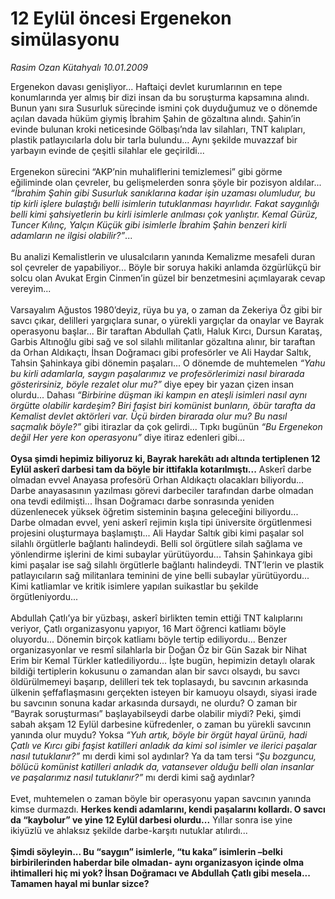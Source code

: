 # 12 Eylül öncesi Ergenekon simülasyonu

*Rasim Ozan Kütahyalı 10.01.2009*

<div class="taraf_structure_2col_1zq">
<div class="margen_n">



 <p>Ergenekon davası genişliyor... Haftaiçi devlet kurumlarının en tepe konumlarında yer almış bir dizi insan da bu soruşturma kapsamına alındı. Bunun yanı sıra Susurluk sürecinde ismini çok duyduğumuz ve o dönemde açılan davada hüküm giymiş İbrahim Şahin de gözaltına alındı. Şahin’in evinde bulunan kroki neticesinde Gölbaşı’nda lav silahları, TNT kalıpları, plastik patlayıcılarla dolu bir tarla bulundu... Aynı şekilde muvazzaf bir yarbayın evinde de çeşitli silahlar ele geçirildi... <br/><br/>Ergenekon sürecini “AKP’nin muhaliflerini temizlemesi” gibi görme eğiliminde olan çevreler, bu gelişmelerden sonra şöyle bir pozisyon aldılar... <i>“İbrahim Şahin gibi Susurluk sanıklarına kadar işin uzaması olumludur, bu tip kirli işlere bulaştığı belli isimlerin tutuklanması hayırlıdır. Fakat saygınlığı belli kimi şahsiyetlerin bu kirli isimlerle anılması çok yanlıştır. Kemal Gürüz, Tuncer Kılınç, Yalçın Küçük gibi isimlerle İbrahim Şahin benzeri kirli adamların ne ilgisi olabilir?”</i>... <br/><br/>Bu analizi Kemalistlerin ve ulusalcıların yanında Kemalizme mesafeli duran sol çevreler de yapabiliyor... Böyle bir soruya hakiki anlamda özgürlükçü bir solcu olan Avukat Ergin Cinmen’in güzel bir benzetmesini açımlayarak cevap vereyim... <br/><br/>Varsayalım Ağustos 1980’deyiz, rüya bu ya, o zaman da Zekeriya Öz gibi bir savcı çıkar, delilleri yargıçlara sunar, o yürekli yargıçlar da onaylar ve Bayrak operasyonu başlar... Bir taraftan Abdullah Çatlı, Haluk Kırcı, Dursun Karataş, Garbis Altınoğlu gibi sağ ve sol silahlı militanlar gözaltına alınır, bir taraftan da Orhan Aldıkaçtı, İhsan Doğramacı gibi profesörler ve Ali Haydar Saltık, Tahsin Şahinkaya gibi dönemin paşaları... O dönemde de muhtemelen <i>“Yahu bu kirli adamlarla, saygın paşalarımız ve profesörlerimizi nasıl birarada gösterirsiniz, böyle rezalet olur mu?”</i> diye epey bir yazan çizen insan olurdu... Dahası <i>“Birbirine düşman iki kampın en ateşli isimleri nasıl aynı örgütte olabilir kardeşim? Biri faşist biri komünist bunların, öbür tarafta da Kemalist devlet aktörleri var. Üçü birden birarada olur mu? Bu nasıl saçmalık böyle?”</i> gibi itirazlar da çok gelirdi... Tıpkı bugünün <i>“Bu Ergenekon değil Her yere kon operasyonu”</i> diye itiraz edenleri gibi...<b> <br/><br/>Oysa şimdi hepimiz biliyoruz ki, Bayrak harekâtı adı altında tertiplenen 12 Eylül askerî darbesi tam da böyle bir ittifakla kotarılmıştı...</b> Askerî darbe olmadan evvel Anayasa profesörü Orhan Aldıkaçtı olacakları biliyordu... Darbe anayasasının yazılması görevi darbeciler tarafından darbe olmadan ona tevdi edilmişti... İhsan Doğramacı darbe sonrasında yeniden düzenlenecek yüksek öğretim sisteminin başına geleceğini biliyordu... Darbe olmadan evvel, yeni askerî rejimin kışla tipi üniversite örgütlenmesi projesini oluşturmaya başlamıştı... Ali Haydar Saltık gibi kimi paşalar sol silahlı örgütlerle bağlantı halindeydi. Belli sol örgütlere silah sağlama ve yönlendirme işlerini de kimi subaylar yürütüyordu... Tahsin Şahinkaya gibi kimi paşalar ise sağ silahlı örgütlerle bağlantı halindeydi. TNT’lerin ve plastik patlayıcıların sağ militanlara teminini de yine belli subaylar yürütüyordu... Kimi katliamlar ve kritik isimlere yapılan suikastlar bu şekilde örgütleniyordu... <br/><br/>Abdullah Çatlı’ya bir yüzbaşı, askerî birlikten temin ettiği TNT kalıplarını veriyor, Çatlı organizasyonu yapıyor, 16 Mart öğrenci katliamı böyle oluyordu... Dönemin birçok katliamı böyle tertip ediliyordu... Benzer organizasyonlar ve resmî silahlarla bir Doğan Öz bir Gün Sazak bir Nihat Erim bir Kemal Türkler katlediliyordu... İşte bugün, hepimizin detaylı olarak bildiği tertiplerin kokusunu o zamandan alan bir savcı olsaydı, bu savcı öldürülmemeyi başarıp, delilleri tek tek toplasaydı, bu savcının arkasında ülkenin şeffaflaşmasını gerçekten isteyen bir kamuoyu olsaydı, siyasi irade bu savcının sonuna kadar arkasında dursaydı, ne olurdu? O zaman bir “Bayrak soruşturması” başlayabilseydi darbe olabilir miydi? Peki, şimdi sabah akşam 12 Eylül darbesine küfredenler, o zaman bu yürekli savcının yanında olur muydu? Yoksa <i>“Yuh artık, böyle bir örgüt hayal ürünü, hadi Çatlı ve Kırcı gibi faşist katilleri anladık da kimi sol isimler ve ilerici paşalar nasıl tutuklanır?”</i> mı derdi kimi sol aydınlar? Ya da tam tersi <i>“Şu bozguncu, bölücü komünist katilleri anladık da, vatansever olduğu belli olan insanlar ve paşalarımız nasıl tutuklanır?”</i> mı derdi kimi sağ aydınlar? <br/><br/>Evet, muhtemelen o zaman böyle bir operasyonu yapan savcının yanında kimse durmazdı. <b>Herkes kendi adamlarını, kendi paşalarını kollardı. O savcı da “kaybolur” ve yine 12 Eylül darbesi olurdu...</b> Yıllar sonra ise yine ikiyüzlü ve ahlaksız şekilde darbe-karşıtı nutuklar atılırdı...<b> <br/><br/>Şimdi söyleyin... Bu “saygın” isimlerle, “tu kaka” isimlerin –belki birbirilerinden haberdar bile olmadan- aynı organizasyon içinde olma ihtimalleri hiç mi yok? İhsan Doğramacı ve Abdullah Çatlı gibi mesela... Tamamen hayal mi bunlar sizce?</b></p>

<br/>


<div id="taraf_not">
</div>

</div>


</div>
